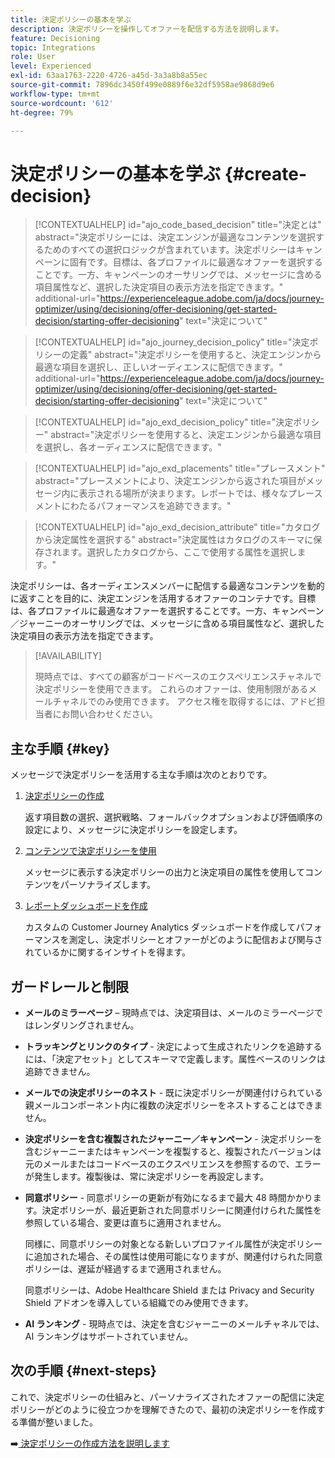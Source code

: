 ```yaml
---
title: 決定ポリシーの基本を学ぶ
description: 決定ポリシーを操作してオファーを配信する方法を説明します。
feature: Decisioning
topic: Integrations
role: User
level: Experienced
exl-id: 63aa1763-2220-4726-a45d-3a3a8b8a55ec
source-git-commit: 7896dc3450f499e0889f6e32df5958ae9868d9e6
workflow-type: tm+mt
source-wordcount: '612'
ht-degree: 79%

---
```


# 決定ポリシーの基本を学ぶ {#create-decision}

>[!CONTEXTUALHELP]
>id="ajo_code_based_decision"
>title="決定とは"
>abstract="決定ポリシーには、決定エンジンが最適なコンテンツを選択するためのすべての選択ロジックが含まれています。決定ポリシーはキャンペーンに固有です。目標は、各プロファイルに最適なオファーを選択することです。一方、キャンペーンのオーサリングでは、メッセージに含める項目属性など、選択した決定項目の表示方法を指定できます。"
>additional-url="https://experienceleague.adobe.com/ja/docs/journey-optimizer/using/decisioning/offer-decisioning/get-started-decision/starting-offer-decisioning" text="決定について"

>[!CONTEXTUALHELP]
>id="ajo_journey_decision_policy"
>title="決定ポリシーの定義"
>abstract="決定ポリシーを使用すると、決定エンジンから最適な項目を選択し、正しいオーディエンスに配信できます。"
>additional-url="https://experienceleague.adobe.com/ja/docs/journey-optimizer/using/decisioning/offer-decisioning/get-started-decision/starting-offer-decisioning" text="決定について"

>[!CONTEXTUALHELP]
>id="ajo_exd_decision_policy"
>title="決定ポリシー"
>abstract="決定ポリシーを使用すると、決定エンジンから最適な項目を選択し、各オーディエンスに配信できます。"

>[!CONTEXTUALHELP]
>id="ajo_exd_placements"
>title="プレースメント"
>abstract="プレースメントにより、決定エンジンから返された項目がメッセージ内に表示される場所が決まります。レポートでは、様々なプレースメントにわたるパフォーマンスを追跡できます。"

>[!CONTEXTUALHELP]
>id="ajo_exd_decision_attribute"
>title="カタログから決定属性を選択する"
>abstract="決定属性はカタログのスキーマに保存されます。選択したカタログから、ここで使用する属性を選択します。"

決定ポリシーは、各オーディエンスメンバーに配信する最適なコンテンツを動的に返すことを目的に、決定エンジンを活用するオファーのコンテナです。目標は、各プロファイルに最適なオファーを選択することです。一方、キャンペーン／ジャーニーのオーサリングでは、メッセージに含める項目属性など、選択した決定項目の表示方法を指定できます。

>[!AVAILABILITY]
>
>現時点では、すべての顧客がコードベースのエクスペリエンスチャネルで決定ポリシーを使用できます。 これらのオファーは、使用制限があるメールチャネルでのみ使用できます。 アクセス権を取得するには、アドビ担当者にお問い合わせください。

## 主な手順 {#key}

メッセージで決定ポリシーを活用する主な手順は次のとおりです。

1. [決定ポリシーの作成](../experience-decisioning/create-decision-policy.md)

   返す項目数の選択、選択戦略、フォールバックオプションおよび評価順序の設定により、メッセージに決定ポリシーを設定します。

1. [コンテンツで決定ポリシーを使用](../experience-decisioning/use-decision-policy.md)

   メッセージに表示する決定ポリシーの出力と決定項目の属性を使用してコンテンツをパーソナライズします。

1. [レポートダッシュボードを作成](cja-reporting.md)

   カスタムの Customer Journey Analytics ダッシュボードを作成してパフォーマンスを測定し、決定ポリシーとオファーがどのように配信および関与されているかに関するインサイトを得ます。

## ガードレールと制限

* **メールのミラーページ** – 現時点では、決定項目は、メールのミラーページではレンダリングされません。
* **トラッキングとリンクのタイプ** - 決定によって生成されたリンクを追跡するには、「決定アセット」としてスキーマで定義します。属性ベースのリンクは追跡できません。
* **メールでの決定ポリシーのネスト** - 既に決定ポリシーが関連付けられている親メールコンポーネント内に複数の決定ポリシーをネストすることはできません。
* **決定ポリシーを含む複製されたジャーニー／キャンペーン** - 決定ポリシーを含むジャーニーまたはキャンペーンを複製すると、複製されたバージョンは元のメールまたはコードベースのエクスペリエンスを参照するので、エラーが発生します。複製後は、常に決定ポリシーを再設定します。
* **同意ポリシー** - 同意ポリシーの更新が有効になるまで最大 48 時間かかります。決定ポリシーが、最近更新された同意ポリシーに関連付けられた属性を参照している場合、変更は直ちに適用されません。

  同様に、同意ポリシーの対象となる新しいプロファイル属性が決定ポリシーに追加された場合、その属性は使用可能になりますが、関連付けられた同意ポリシーは、遅延が経過するまで適用されません。

  同意ポリシーは、Adobe Healthcare Shield または Privacy and Security Shield アドオンを導入している組織でのみ使用できます。

* **AI ランキング** - 現時点では、決定を含むジャーニーのメールチャネルでは、AI ランキングはサポートされていません。

## 次の手順 {#next-steps}

これで、決定ポリシーの仕組みと、パーソナライズされたオファーの配信に決定ポリシーがどのように役立つかを理解できたので、最初の決定ポリシーを作成する準備が整いました。

➡️[ 決定ポリシーの作成方法を説明します ](../experience-decisioning/create-decision-policy.md)
